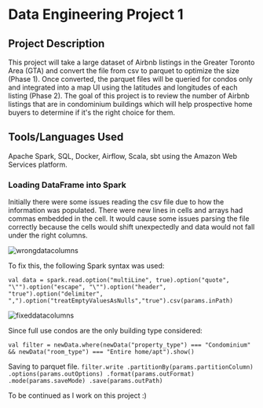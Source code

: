 # Data Engineering Project 1
## Project Description
This project will take a large dataset of Airbnb listings in the Greater Toronto Area (GTA) and convert the file from csv to parquet to optimize the size (Phase 1). Once converted, the parquet files will be queried for condos only and integrated into a map UI using the latitudes and longitudes of each listing (Phase 2). The goal of this project is to review the number of Airbnb listings that are in condominium buildings which will help prospective home buyers to determine if it's the right choice for them. 

## Tools/Languages Used
Apache Spark, SQL, Docker, Airflow, Scala, sbt using the Amazon Web Services platform.

### Loading DataFrame into Spark
Initially there were some issues reading the csv file due to how the information was populated. There were new lines in cells and arrays had commas embedded in the cell. It would cause some issues parsing the file correctly because the cells would shift unexpectedly and data would not fall under the right columns.

![wrongdatacolumns](https://user-images.githubusercontent.com/48896326/80407661-f7f7be80-8893-11ea-805c-ab2bab578f9e.jpg)


To fix this, the following Spark syntax was used:

`val data = spark.read.option("multiLine", true).option("quote", "\"").option("escape", "\"").option("header", "true").option("delimiter", ",").option("treatEmptyValuesAsNulls","true").csv(params.inPath)`

![fixeddatacolumns](https://user-images.githubusercontent.com/48896326/80407670-fd550900-8893-11ea-9582-7e6127cd8c24.jpg)

Since full use condos are the only building type considered:

`val filter = newData.where(newData("property_type") === "Condominium" && newData("room_type") === "Entire home/apt").show()`

Saving to parquet file.
`filter.write
        .partitionBy(params.partitionColumn)
        .options(params.outOptions)
        .format(params.outFormat)
        .mode(params.saveMode)
        .save(params.outPath)`

To be continued as I work on this project :)
